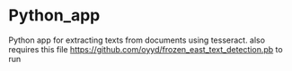 # Python_app
Python app for extracting texts from documents using tesseract.
also requires this file https://github.com/oyyd/frozen_east_text_detection.pb to run

